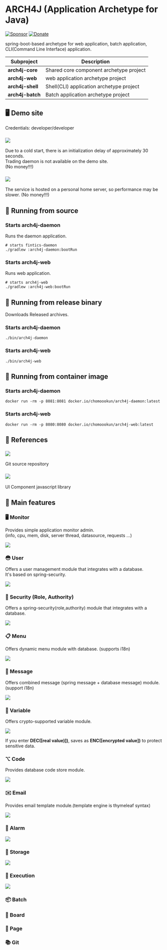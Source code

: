 # ARCH4J (Application Archetype for Java) 

[![Sponsor](https://img.shields.io/badge/Sponsor-%E2%9D%A4-red?logo=github)](https://github.com/sponsors/chomookun)
[![Donate](https://img.shields.io/badge/Donate-Ko--fi-orange?logo=kofi)](https://ko-fi.com/chomookun)

spring-boot-based archetype for web application, batch application, CLI(Command Line Interface) application.


| Subproject                                                                         | Description                              |
|------------------------------------------------------------------------------------|------------------------------------------|
| **arch4j-core**                                                                    | Shared core component archetype project  |
| **arch4j-web**                                                                     | web application archetype project        |
| **arch4j-shell**                                                                   | Shell(CLI) application archetype project |
| **arch4j-batch**                                                                   | Batch application archetype project      |



## 🖥️ Demo site

Credentials: developer/developer

### [![](https://img.shields.io/badge/Cloud%20Run-https://gcp.arch4j--web.chomookun.org-blue?logo=google-cloud)](https://gcp.arch4j-web.chomookun.org)

Due to a cold start, there is an initialization delay of approximately 30 seconds.<br/>
Trading daemon is not available on the demo site.<br/>
(No money!!!)

### [![](https://img.shields.io/badge/Self--Hosting-https://arch4j--web.chomookun.org-orange?logo=linux)](https://arch4j-web.chomookun.org)

The service is hosted on a personal home server, so performance may be slower.
(No money!!!)


## 🧪 Running from source

### Starts arch4j-daemon
Runs the daemon application.
```shell
# starts fintics-daemon
./gradlew :arch4j-daemon:bootRun
```

### Starts arch4j-web
Runs web application.
```shell
# starts arch4j-web
./gradlew :arch4j-web:bootRun
```

## 🧪 Running from release binary

Downloads Released archives.

### Starts arch4j-daemon

```shell
./bin/arch4j-daemon
```

### Starts arch4j-web
```shell
./bin/arch4j-web
```

## 🧪 Running from container image

### Starts arch4j-daemon
```shell
docker run -rm -p 8081:8081 docker.io/chomoookun/arch4j-daemon:latest
```

### Starts arch4j-web
```shell
docker run -rm -p 8080:8080 docker.io/chomoookun/arch4j-web:latest
```


## 🔗 References

### [![](https://img.shields.io/badge/Github-https://github.com/chomoomun/arch4j-green?logo=github)](https://github.com/chomookun/arch4j)
Git source repository

### [![](https://img.shields.io/badge/Duice-https://github.com/chomookun/duice-blue?logo=github)](https://github.com/chomookun/duice)
UI Component javascript library


## 📁 Main features

### 🖥️ Monitor

Provides simple application monitor admin.<br/>
(info, cpu, mem, disk, server thread, datasource, requests ...)

![](docs/assets/image/screenshot-monitor.png)


### 😳 User

Offers a user management module that integrates with a database.<br/>
It's based on spring-security.

![](docs/assets/image/screenshot-user.png)


### 🔐 Security (Role, Authority)

Offers a spring-security(role,authority) module that integrates with a database.<br/>

![](docs/assets/image/screenshot-security.png)


### 📋 Menu

Offers dynamic menu module with database. (supports i18n)

![](docs/assets/image/screenshot-menu.png)


### 💬 Message

Offers combined message (spring message + database message) module. (support i18n)

![](docs/assets/image/screenshot-message.png)


### 🪪 Variable

Offers crypto-supported variable module.

![](docs/assets/image/screenshot-variable.png)

If you enter **DEC([real value)])**, saves as **ENC([encrypted value])** to protect sensitive data.



### ⌥ Code

Provides database code store module.

![](docs/assets/image/screenshot-code.png)




### ✉️ Email

Provides email template module.(template engine is thymeleaf syntax)

![](docs/assets/image/screenshot-email.png)



### 🔔 Alarm

![](docs/assets/image/screenshot-alarm.png)


### 💾 Storage

![](docs/assets/image/screenshot-storage.png)


### 💨 Execution

![](docs/assets/image/screenshot-execution.png)


### 📦 Batch




### 🧾 Board



### 📃 Page



### 📚 Git








